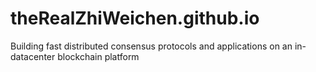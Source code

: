 # theRealZhiWeichen.github.io
 Building fast distributed consensus protocols and applications on an in-datacenter blockchain platform

